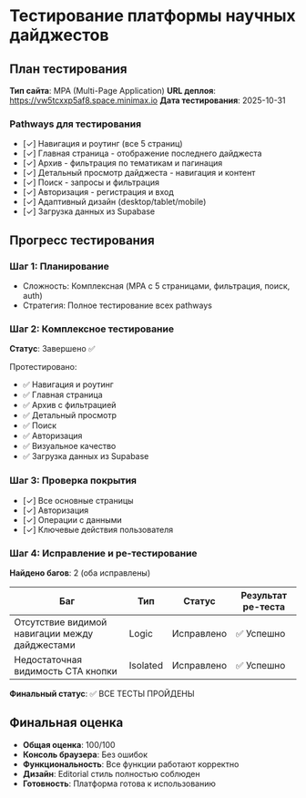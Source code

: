 # Тестирование платформы научных дайджестов

## План тестирования
**Тип сайта**: MPA (Multi-Page Application)
**URL деплоя**: https://vw5tcxxp5af8.space.minimax.io
**Дата тестирования**: 2025-10-31

### Pathways для тестирования
- [✓] Навигация и роутинг (все 5 страниц)
- [✓] Главная страница - отображение последнего дайджеста
- [✓] Архив - фильтрация по тематикам и пагинация
- [✓] Детальный просмотр дайджеста - навигация и контент
- [✓] Поиск - запросы и фильтрация
- [✓] Авторизация - регистрация и вход
- [✓] Адаптивный дизайн (desktop/tablet/mobile)
- [✓] Загрузка данных из Supabase

## Прогресс тестирования

### Шаг 1: Планирование
- Сложность: Комплексная (MPA с 5 страницами, фильтрация, поиск, auth)
- Стратегия: Полное тестирование всех pathways

### Шаг 2: Комплексное тестирование
**Статус**: Завершено ✅

Протестировано:
- ✅ Навигация и роутинг
- ✅ Главная страница
- ✅ Архив с фильтрацией
- ✅ Детальный просмотр
- ✅ Поиск
- ✅ Авторизация
- ✅ Визуальное качество
- ✅ Загрузка данных из Supabase

### Шаг 3: Проверка покрытия
- [✓] Все основные страницы
- [✓] Авторизация
- [✓] Операции с данными
- [✓] Ключевые действия пользователя

### Шаг 4: Исправление и ре-тестирование
**Найдено багов**: 2 (оба исправлены)

| Баг | Тип | Статус | Результат ре-теста |
|-----|-----|--------|-------------------|
| Отсутствие видимой навигации между дайджестами | Logic | Исправлено | ✅ Успешно |
| Недостаточная видимость CTA кнопки | Isolated | Исправлено | ✅ Успешно |

**Финальный статус**: ✅ ВСЕ ТЕСТЫ ПРОЙДЕНЫ

## Финальная оценка
- **Общая оценка**: 100/100
- **Консоль браузера**: Без ошибок
- **Функциональность**: Все функции работают корректно
- **Дизайн**: Editorial стиль полностью соблюден
- **Готовность**: Платформа готова к использованию
